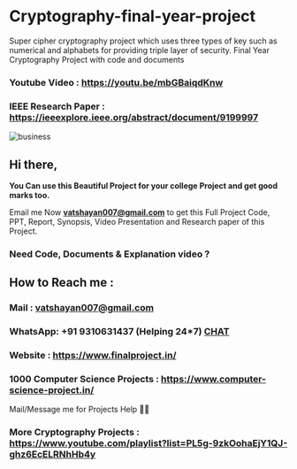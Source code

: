 # Cryptography-final-year-project
Super cipher cryptography project which uses three types of key such as numerical and alphabets for providing triple layer of security. Final Year Cryptography Project with code and documents

### Youtube Video : https://youtu.be/mbGBaiqdKnw

### IEEE Research Paper : https://ieeexplore.ieee.org/abstract/document/9199997

![business](https://user-images.githubusercontent.com/28294942/215353382-c69cd692-029e-49f7-bdbe-076aba05060b.png)

## Hi there, 

**You Can use this Beautiful Project for your college Project and get good marks too.**

Email me Now **vatshayan007@gmail.com** to get this Full Project Code, PPT, Report, Synopsis, Video Presentation and Research paper of this Project.

### Need Code, Documents & Explanation video ? 

## How to Reach me :

### Mail : vatshayan007@gmail.com 

### WhatsApp: **+91 9310631437** (Helping 24*7) **[CHAT](https://wa.me/message/CHWN2AHCPMAZK1)** 

### Website : https://www.finalproject.in/

### 1000 Computer Science Projects : https://www.computer-science-project.in/

Mail/Message me for Projects Help 🙏🏻

### More Cryptography Projects : https://www.youtube.com/playlist?list=PL5g-9zkOohaEjY1QJ-ghz6EcELRNhHb4y
